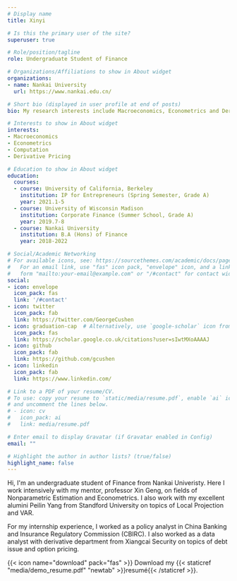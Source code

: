 ```yaml
---
# Display name
title: Xinyi

# Is this the primary user of the site?
superuser: true

# Role/position/tagline
role: Undergraduate Student of Finance

# Organizations/Affiliations to show in About widget
organizations:
- name: Nankai University
  url: https://www.nankai.edu.cn/

# Short bio (displayed in user profile at end of posts)
bio: My research interests include Macroeconomics, Econometrics and Derivative Pricing.

# Interests to show in About widget
interests:
- Macroeconomics
- Econometrics
- Computation
- Derivative Pricing

# Education to show in About widget
education:
  courses:
  - course: University of California, Berkeley
    institution: IP for Entrepreneurs (Spring Semester, Grade A)
    year: 2021.1-5
  - course: University of Wisconsin Madison
    institution: Corporate Finance (Summer School, Grade A)
    year: 2019.7-8
  - course: Nankai University
    institution: B.A (Hons) of Finance
    year: 2018-2022

# Social/Academic Networking
# For available icons, see: https://sourcethemes.com/academic/docs/page-builder/#icons
#   For an email link, use "fas" icon pack, "envelope" icon, and a link in the
#   form "mailto:your-email@example.com" or "/#contact" for contact widget.
social:
- icon: envelope
  icon_pack: fas
  link: '/#contact'
- icon: twitter
  icon_pack: fab
  link: https://twitter.com/GeorgeCushen
- icon: graduation-cap  # Alternatively, use `google-scholar` icon from `ai` icon pack
  icon_pack: fas
  link: https://scholar.google.co.uk/citations?user=sIwtMXoAAAAJ
- icon: github
  icon_pack: fab
  link: https://github.com/gcushen
- icon: linkedin
  icon_pack: fab
  link: https://www.linkedin.com/

# Link to a PDF of your resume/CV.
# To use: copy your resume to `static/media/resume.pdf`, enable `ai` icons in `params.toml`, 
# and uncomment the lines below.
# - icon: cv
#   icon_pack: ai
#   link: media/resume.pdf

# Enter email to display Gravatar (if Gravatar enabled in Config)
email: ""

# Highlight the author in author lists? (true/false)
highlight_name: false
---
```


Hi, I'm an undergraduate student of Finance from Nankai Univeristy. Here I work intensively with my mentor, professor Xin Geng, on fields of Nonparametric Estimation and Econometrics. I also work with my excellent alumini Peilin Yang from Standford University on topics of Local Projection and VAR.

For my internship experience, I worked as a policy analyst in China Banking and Insurance Regulatory Commission (CBIRC). I also worked as a data analyst with derivative department from Xiangcai Security on topics of debt issue and option pricing.

{{< icon name="download" pack="fas" >}} Download my {{< staticref "media/demo_resume.pdf" "newtab" >}}resumé{{< /staticref >}}.
